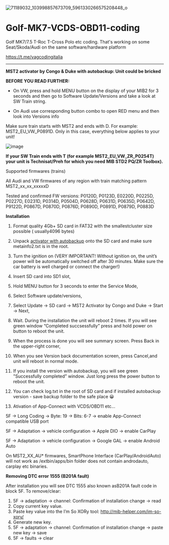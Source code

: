 ![71189032_103998857673709_5961330266575208448_o](https://github.com/Leproide/Golf-MK7-VCDS-OBD11-coding/assets/8448713/42210268-e0e6-432d-9be5-2d8d0011e9b6)

# Golf-MK7-VCDS-OBD11-coding
Golf MK7/7.5 T-Roc T-Cross Polo etc coding. That's working on some Seat/Skoda/Audi on the same software/hardware platform

https://t.me/vagcodingitalia

------------

**MST2 activator by Congo & Duke with autobackup: Unit could be bricked**

**BEFORE YOU READ FURTHER:**

- On VW, press and hold MENU button on the display of your MIB2 for 3 seconds and then go to Software Update/Versions and take a look at SW Train string.

- On Audi use corresponding button combo to open RED menu and then look into Versions info

Make sure train starts with MST2 and ends with D. For example: MST2_EU_VW_P0891D. Only in this case, everything below applies to your unit!

![image](https://github.com/Leproide/Golf-MK7-VCDS-OBD11-coding/assets/8448713/5d6fafc3-2f8e-4806-be29-49812f2f9f17)

**If your SW Train ends with T (for example MST2_EU_VW_ZR_P0254T) your unit is Technisat/Preh for which you need MIB STD2 PQ/ZR Toolbox).**

Supported firmwares (trains)

All Audi and VW firmwares of any region with train matching pattern MST2_xx_xx_xxxxxD

Tested and confirmed FW versions: P0120D, P0123D, E0220D, P0225D, P0227D, E0231D, P0314D, P0504D, P0628D, P0631D, P0635D, P0642D, P9122D, P0867D, P0870D, P0876D, P0890D, P0891D, P0879D, P0883D

**Installation**

1. Format quality 4Gb+ SD card in FAT32 with the smallestcluster size possible ( usually4096 bytes)
2. Unpack [activator with autobackup](https://github.com/Leproide/Golf-MK7-VCDS-OBD11-coding/raw/main/MST2_Activator_Made_By_Congo_and_Duke_v3.0_with_Autobackup_by_lprot.7z "activator with autobackup") onto the SD card and make sure metainfo2.txt is in the root.
3. Turn the ignition on (VERY IMPORTANT! Without ignition on, the unit’s power will be automatically switched off after 30 minutes. Make sure the car battery is well charged or connect the charger!)
4. Insert SD card into SD1 slot,
5. Hold MENU button for 3 seconds to enter the Service Mode,
6. Select Software update/versions,
7. Select Update → SD card → MST2 Activator by Congo and Duke → Start → Next,
8. Wait. During the installation the unit will reboot 2 times. If you will see green window “Completed succsessfully” press and hold power on button to reboot the unit.
9. When the process is done you will see summary screen. Press Back in the upper-right corner,
10. When you see Version back documentation screen, press Cancel,and unit will reboot in normal mode.
11. If you install the version with autobackup, you will see green "Successfully completed” window. Just long press the power button to reboot the unit.
12. You can check log.txt in the root of SD card and if installed autobackup version - save backup folder to the safe place 😀

13. Ativation of App-Connect with VCDS/OBD11 etc...

5F → Long Coding → Byte: 19 → Bits: 6-7 → enable App-Connect compatible USB port

5F → Adaptation  → vehicle configuration → Apple DIO → enable CarPlay

5F → Adaptation  → vehicle configuration → Google GAL → enable Android Auto 

On MST2_XX_AU* firmwares, SmartPhone Interface (CarPlay/AndroidAuto) will not work as /extbin/apps/bin folder does not contain androdauto, carplay etc binaries.

**Removing DTC error 1555 (B201A fault)**

After installation you will see DTC 1555 also known asB201A fault code in block 5F. To remove/clear:
1. 5F → adaptation → channel: Confirmation of installation change → read
2. Copy current key value.
3. Paste key value into the I’m So XORy tool: http://mib-helper.com/im-so-xory/
4. Generate new key.
5. 5F → adaptation → channel: Confirmation of installation change → paste new key → save
6. 5F → faults → clear
